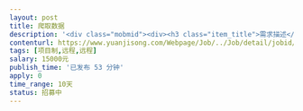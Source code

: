 ```yaml
---                
layout: post       
title: 爬取数据           
description: '<div class="mobmid"><div><h3 class="item_title">需求描述</h3><p>采集人人网或其他社交平台网站上的照片，<br/>简明要求：<br/>1.男性。<br/>2.10岁～60岁人群。<br/>3.亚洲黄色人种。<br/>4.相片满足200×200以上像素，黑白或彩色不限。<br/>5.人脸图像必须满足60*60以上像素。<br/>6.同一人必须30张不重复照片，低于30张的不要采集。<br/>7.必须为正脸图像，不能为背影照片。<br/>8.每个人必须独立建一个文件夹。<br/>9.文件夹以6位数字命名。<br/>10.可以采集网红、微商等人物照片，可适度美颜、水印。<br/>11.总共需要10万个人的照片。<br/> <br/>需要2周内完成。</p></div><!--info end--></div>'     
contenturl: https://www.yuanjisong.com/Webpage/Job/../Job/detail/jobid/101522      
tags: [项目制,远程,远程]            
salary: 15000元          
publish_time: '已发布 53 分钟'         
apply: 0                   
time_range: 10天              
status: 招募中                  
---                 
```

